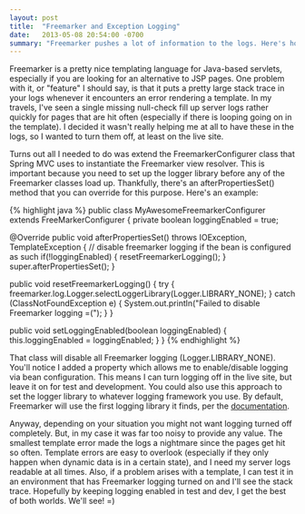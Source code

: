 ```yaml
---
layout: post
title:  "Freemarker and Exception Logging"
date:   2013-05-08 20:54:00 -0700
summary: "Freemarker pushes a lot of information to the logs. Here's how to specify the logging framework it uses, or disable logging entirely..."
---
```

Freemarker is a pretty nice templating language for Java-based servlets, especially if you are looking for an alternative to JSP pages. One problem with it, or "feature" I should say, is that it puts a pretty large stack trace in your logs whenever it encounters an error rendering a template. In my travels, I've seen a single missing null-check fill up server logs rather quickly for pages that are hit often (especially if there is looping going on in the template). I decided it wasn't really helping me at all to have these in the logs, so I wanted to turn them off, at least on the live site.

Turns out all I needed to do was extend the FreemarkerConfigurer class that Spring MVC uses to instantiate the Freemarker view resolver. This is important because you need to set up the logger library before any of the Freemarker classes load up. Thankfully, there's an afterPropertiesSet() method that you can override for this purpose. Here's an example:

{% highlight java %}
public class MyAwesomeFreemarkerConfigurer extends FreeMarkerConfigurer
{
  private boolean loggingEnabled = true;

  @Override
  public void afterPropertiesSet() throws IOException, TemplateException
  {
    // disable freemarker logging if the bean is configured as such
    if(!loggingEnabled)
    {
      resetFreemarkerLogging();
    }
    super.afterPropertiesSet();
  }

  public void resetFreemarkerLogging()
  {
    try {
      freemarker.log.Logger.selectLoggerLibrary(Logger.LIBRARY_NONE);
    } catch (ClassNotFoundException e) {
      System.out.println("Failed to disable Freemarker logging =(");
    }
  }

  public void setLoggingEnabled(boolean loggingEnabled)
  {
    this.loggingEnabled = loggingEnabled;
  }
}
{% endhighlight %}

That class will disable all Freemarker logging (Logger.LIBRARY_NONE). You'll notice I added a property which allows me to enable/disable logging via bean configuration. This means I can turn logging off in the live site, but leave it on for test and development. You could also use this approach to set the logger library to whatever logging framework you use. By default, Freemarker will use the first logging library it finds, per the [documentation](http://freemarker.sourceforge.net/docs/pgui_misc_logging.html).

Anyway, depending on your situation you might not want logging turned off completely. But, in my case it was far too noisy to provide any value. The smallest template error made the logs a nightmare since the pages get hit so often. Template errors are easy to overlook (especially if they only happen when dynamic data is in a certain state), and I need my server logs readable at all times. Also, if a problem arises with a template, I can test it in an environment that has Freemarker logging turned on and I'll see the stack trace. Hopefully by keeping logging enabled in test and dev, I get the best of both worlds. We'll see! =)
